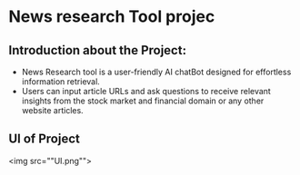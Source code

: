 
 # News research Tool projec

 ## Introduction about the Project:
  - News Research tool is a user-friendly AI chatBot designed for effortless information retrieval.
  - Users can input article URLs and ask questions to receive relevant insights from the stock market and financial domain or any other website articles.

## UI of Project
<img src=""UI.png"">

